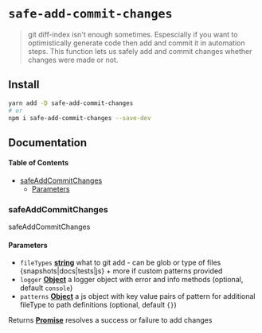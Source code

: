 # `safe-add-commit-changes`

> git diff-index isn't enough sometimes. Espescially if you want to optimistically generate code then add and commit it in automation steps. This function lets us safely add and commit changes whether changes were made or not.

## Install

```sh
yarn add -D safe-add-commit-changes
# or
npm i safe-add-commit-changes --save-dev 
```

## Documentation

<!-- Generated by documentation.js. Update this documentation by updating the source code. -->

#### Table of Contents

-   [safeAddCommitChanges](#safeaddcommitchanges)
    -   [Parameters](#parameters)

### safeAddCommitChanges

safeAddCommitChanges

#### Parameters

-   `fileTypes` **[string](https://developer.mozilla.org/docs/Web/JavaScript/Reference/Global_Objects/String)** what to git add - can be glob or type of files {snapshots|docs|tests|js} + more if custom patterns provided
-   `logger` **[Object](https://developer.mozilla.org/docs/Web/JavaScript/Reference/Global_Objects/Object)** a logger object with error and info methods (optional, default `console`)
-   `patterns` **[Object](https://developer.mozilla.org/docs/Web/JavaScript/Reference/Global_Objects/Object)** a js object with key value pairs of  pattern for additional fileType to path definitions (optional, default `{}`)

Returns **[Promise](https://developer.mozilla.org/docs/Web/JavaScript/Reference/Global_Objects/Promise)** resolves a success or failure to add changes
